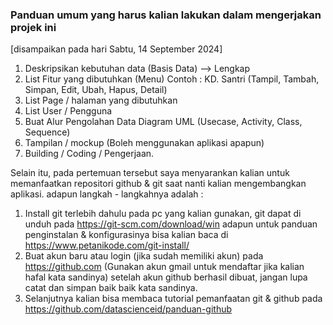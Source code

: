 ### Panduan umum yang harus kalian lakukan dalam mengerjakan projek ini

[disampaikan pada hari Sabtu, 14 September 2024]

1. Deskripsikan kebutuhan data (Basis Data) --> Lengkap
2. List Fitur yang dibutuhkan (Menu)
   Contoh : KD. Santri (Tampil, Tambah, Simpan, Edit, Ubah, Hapus, Detail)
3. List Page / halaman yang dibutuhkan
4. List User / Pengguna
5. Buat Alur Pengolahan Data
   Diagram UML (Usecase, Activity, Class, Sequence)
6. Tampilan / mockup (Boleh menggunakan aplikasi apapun)
7. Building / Coding / Pengerjaan.

Selain itu, pada pertemuan tersebut saya menyarankan kalian untuk memanfaatkan repositori github & git saat nanti kalian mengembangkan aplikasi. adapun langkah - langkahnya adalah :

1. Install git terlebih dahulu pada pc yang kalian gunakan, git dapat di unduh pada https://git-scm.com/download/win adapun untuk panduan penginstalan & konfigurasinya bisa kalian baca di https://www.petanikode.com/git-install/
2. Buat akun baru atau login (jika sudah memiliki akun) pada https://github.com (Gunakan akun gmail untuk mendaftar jika kalian hafal kata sandinya) setelah akun github berhasil dibuat, jangan lupa catat dan simpan baik baik kata sandinya.
3. Selanjutnya kalian bisa membaca tutorial pemanfaatan git & github pada https://github.com/datascienceid/panduan-github
